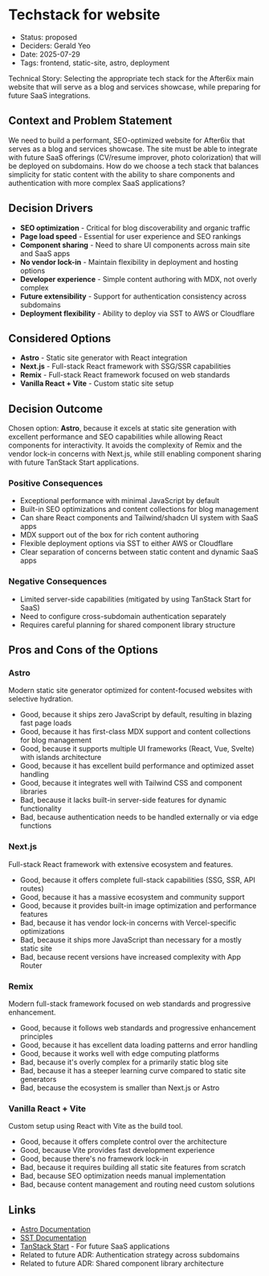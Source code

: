 # Techstack for website

- Status: proposed
- Deciders: Gerald Yeo
- Date: 2025-07-29
- Tags: frontend, static-site, astro, deployment

Technical Story: Selecting the appropriate tech stack for the After6ix main website that will serve as a blog and services showcase, while preparing for future SaaS integrations.

## Context and Problem Statement

We need to build a performant, SEO-optimized website for After6ix that serves as a blog and services showcase. The site must be able to integrate with future SaaS offerings (CV/resume improver, photo colorization) that will be deployed on subdomains. How do we choose a tech stack that balances simplicity for static content with the ability to share components and authentication with more complex SaaS applications?

## Decision Drivers

- **SEO optimization** - Critical for blog discoverability and organic traffic
- **Page load speed** - Essential for user experience and SEO rankings
- **Component sharing** - Need to share UI components across main site and SaaS apps
- **No vendor lock-in** - Maintain flexibility in deployment and hosting options
- **Developer experience** - Simple content authoring with MDX, not overly complex
- **Future extensibility** - Support for authentication consistency across subdomains
- **Deployment flexibility** - Ability to deploy via SST to AWS or Cloudflare

## Considered Options

- **Astro** - Static site generator with React integration
- **Next.js** - Full-stack React framework with SSG/SSR capabilities
- **Remix** - Full-stack React framework focused on web standards
- **Vanilla React + Vite** - Custom static site setup

## Decision Outcome

Chosen option: **Astro**, because it excels at static site generation with excellent performance and SEO capabilities while allowing React components for interactivity. It avoids the complexity of Remix and the vendor lock-in concerns with Next.js, while still enabling component sharing with future TanStack Start applications.

### Positive Consequences

- Exceptional performance with minimal JavaScript by default
- Built-in SEO optimizations and content collections for blog management
- Can share React components and Tailwind/shadcn UI system with SaaS apps
- MDX support out of the box for rich content authoring
- Flexible deployment options via SST to either AWS or Cloudflare
- Clear separation of concerns between static content and dynamic SaaS apps

### Negative Consequences

- Limited server-side capabilities (mitigated by using TanStack Start for SaaS)
- Need to configure cross-subdomain authentication separately
- Requires careful planning for shared component library structure

## Pros and Cons of the Options

### Astro

Modern static site generator optimized for content-focused websites with selective hydration.

- Good, because it ships zero JavaScript by default, resulting in blazing fast page loads
- Good, because it has first-class MDX support and content collections for blog management
- Good, because it supports multiple UI frameworks (React, Vue, Svelte) with islands architecture
- Good, because it has excellent build performance and optimized asset handling
- Good, because it integrates well with Tailwind CSS and component libraries
- Bad, because it lacks built-in server-side features for dynamic functionality
- Bad, because authentication needs to be handled externally or via edge functions

### Next.js

Full-stack React framework with extensive ecosystem and features.

- Good, because it offers complete full-stack capabilities (SSG, SSR, API routes)
- Good, because it has a massive ecosystem and community support
- Good, because it provides built-in image optimization and performance features
- Bad, because it has vendor lock-in concerns with Vercel-specific optimizations
- Bad, because it ships more JavaScript than necessary for a mostly static site
- Bad, because recent versions have increased complexity with App Router

### Remix

Modern full-stack framework focused on web standards and progressive enhancement.

- Good, because it follows web standards and progressive enhancement principles
- Good, because it has excellent data loading patterns and error handling
- Good, because it works well with edge computing platforms
- Bad, because it's overly complex for a primarily static blog site
- Bad, because it has a steeper learning curve compared to static site generators
- Bad, because the ecosystem is smaller than Next.js or Astro

### Vanilla React + Vite

Custom setup using React with Vite as the build tool.

- Good, because it offers complete control over the architecture
- Good, because Vite provides fast development experience
- Good, because there's no framework lock-in
- Bad, because it requires building all static site features from scratch
- Bad, because SEO optimization needs manual implementation
- Bad, because content management and routing need custom solutions

## Links

- [Astro Documentation](https://astro.build/)
- [SST Documentation](https://sst.dev/)
- [TanStack Start](https://tanstack.com/start) - For future SaaS applications
- Related to future ADR: Authentication strategy across subdomains
- Related to future ADR: Shared component library architecture
